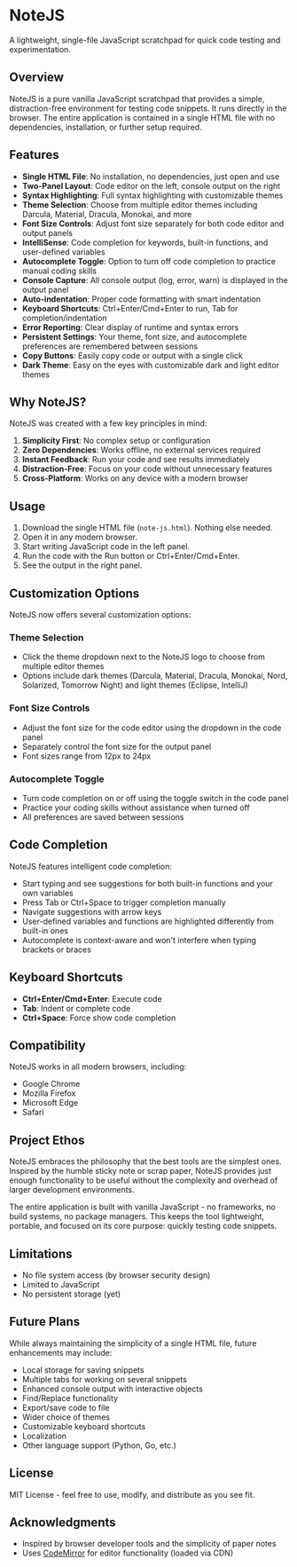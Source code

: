 # NoteJS

A lightweight, single-file JavaScript scratchpad for quick code testing and experimentation.

## Overview

NoteJS is a pure vanilla JavaScript scratchpad that provides a simple, distraction-free environment for testing code snippets.
It runs directly in the browser.
The entire application is contained in a single HTML file with no dependencies, installation, or further setup required.

## Features

- **Single HTML File**: No installation, no dependencies, just open and use
- **Two-Panel Layout**: Code editor on the left, console output on the right
- **Syntax Highlighting**: Full syntax highlighting with customizable themes
- **Theme Selection**: Choose from multiple editor themes including Darcula, Material, Dracula, Monokai, and more
- **Font Size Controls**: Adjust font size separately for both code editor and output panels
- **IntelliSense**: Code completion for keywords, built-in functions, and user-defined variables
- **Autocomplete Toggle**: Option to turn off code completion to practice manual coding skills
- **Console Capture**: All console output (log, error, warn) is displayed in the output panel
- **Auto-indentation**: Proper code formatting with smart indentation
- **Keyboard Shortcuts**: Ctrl+Enter/Cmd+Enter to run, Tab for completion/indentation
- **Error Reporting**: Clear display of runtime and syntax errors
- **Persistent Settings**: Your theme, font size, and autocomplete preferences are remembered between sessions
- **Copy Buttons**: Easily copy code or output with a single click
- **Dark Theme**: Easy on the eyes with customizable dark and light editor themes

## Why NoteJS?

NoteJS was created with a few key principles in mind:

1. **Simplicity First**: No complex setup or configuration
2. **Zero Dependencies**: Works offline, no external services required
3. **Instant Feedback**: Run your code and see results immediately
4. **Distraction-Free**: Focus on your code without unnecessary features
5. **Cross-Platform**: Works on any device with a modern browser

## Usage

1. Download the single HTML file (`note-js.html`). Nothing else needed.
2. Open it in any modern browser.
3. Start writing JavaScript code in the left panel.
4. Run the code with the Run button or Ctrl+Enter/Cmd+Enter.
5. See the output in the right panel.

## Customization Options

NoteJS now offers several customization options:

### Theme Selection

- Click the theme dropdown next to the NoteJS logo to choose from multiple editor themes
- Options include dark themes (Darcula, Material, Dracula, Monokai, Nord, Solarized, Tomorrow Night) and light themes (Eclipse, IntelliJ)

### Font Size Controls

- Adjust the font size for the code editor using the dropdown in the code panel
- Separately control the font size for the output panel
- Font sizes range from 12px to 24px

### Autocomplete Toggle

- Turn code completion on or off using the toggle switch in the code panel
- Practice your coding skills without assistance when turned off
- All preferences are saved between sessions

## Code Completion

NoteJS features intelligent code completion:

- Start typing and see suggestions for both built-in functions and your own variables
- Press Tab or Ctrl+Space to trigger completion manually
- Navigate suggestions with arrow keys
- User-defined variables and functions are highlighted differently from built-in ones
- Autocomplete is context-aware and won't interfere when typing brackets or braces

## Keyboard Shortcuts

- **Ctrl+Enter/Cmd+Enter**: Execute code
- **Tab**: Indent or complete code
- **Ctrl+Space**: Force show code completion

## Compatibility

NoteJS works in all modern browsers, including:

- Google Chrome
- Mozilla Firefox
- Microsoft Edge
- Safari

## Project Ethos

NoteJS embraces the philosophy that the best tools are the simplest ones.
Inspired by the humble sticky note or scrap paper, NoteJS provides just enough functionality
to be useful without the complexity and overhead of larger development environments.

The entire application is built with vanilla JavaScript - no frameworks, no build systems, no package managers. This keeps the tool lightweight, portable, and focused on its core purpose: quickly testing code snippets.

## Limitations

- No file system access (by browser security design)
- Limited to JavaScript
- No persistent storage (yet)

## Future Plans

While always maintaining the simplicity of a single HTML file, future enhancements may include:

- Local storage for saving snippets
- Multiple tabs for working on several snippets
- Enhanced console output with interactive objects
- Find/Replace functionality
- Export/save code to file
- Wider choice of themes
- Customizable keyboard shortcuts
- Localization
- Other language support (Python, Go, etc.)

## License

MIT License - feel free to use, modify, and distribute as you see fit.

## Acknowledgments

- Inspired by browser developer tools and the simplicity of paper notes
- Uses [CodeMirror](https://codemirror.net/) for editor functionality (loaded via CDN)
